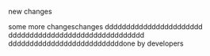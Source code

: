 new changes


some more changeschanges ddddddddddddddddddddddd
dddddddddddddddddddddddddddddddd
dddddddddddddddddddddddddddone by developers
